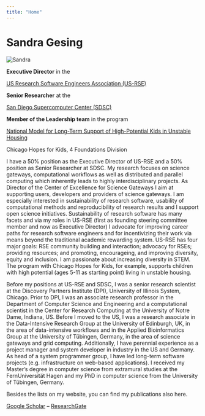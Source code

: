 ```yaml
---
title: "Home"
---
```


# Sandra Gesing

<div class="profile-img">
    <img alt="Sandra" loading="lazy" src="/images/sandra.png">
</div>

**Executive Director** in the 

[US Research Software Engineers Association (US-RSE)](https://us-rse.org/)

**Senior Researcher** at the 

[San Diego Supercomputer Center (SDSC)](https://www.sdsc.edu/)

**Member of the Leadership team** in the program

[National Model for Long-Term Support of High-Potential Kids in Unstable Housing](https://www.chicagohopesforkids.org/)


Chicago Hopes for Kids, 4 Foundations Division

I have a 50% position as the Executive Director of US-RSE and a 50% position as Senior Researcher at SDSC. My research focuses on science gateways, computational workflows as well as distributed and parallel computing which inherently leads to highly interdisciplinary projects. As Director of the Center of Excellence for Science Gateways I aim at supporting users, developers and providers of science gateways. I am especially interested in sustainability of research software, usability of computational methods and reproducibility of research results and I support open science initiatives. Sustainability of research software has many facets and via my roles in US-RSE (first as founding steering committee member and now as Executive Director) I advocate for improving career paths for research software engineers and for incentivizing their work via means beyond the traditional academic rewarding system. US-RSE has four major goals: RSE community building and interaction; advocacy for RSEs; providing resources; and promoting, encourageing, and improving diversity, equity and inclusion. I am passionate about increasing diversity in STEM. The program with Chicago Hopes for Kids, for example, supports children with high potential (ages 5-11 as starting point) living in unstable housing.

Before my positions at US-RSE and SDSC, I was a senior research scientist at the Discovery Partners Institute (DPI), University of Illinois System, Chicago. Prior to DPI, I was an associate research professor in the Department of Computer Science and Engineering and a computational scientist in the Center for Research Computing at the University of Notre Dame, Indiana, US. Before I moved to the US, I was a research associate in the Data-Intensive Research Group at the University of Edinburgh, UK, in the area of data-intensive workflows and in the Applied Bioinformatics Group at the University of Tübingen, Germany, in the area of science gateways and grid computing. Additionally, I have perennial experience as a project manager and system developer in industry in the US and Germany. As head of a system programmer group, I have led long-term software projects (e.g. infrastructure on web-based applications). I received my Master’s degree in computer science from extramural studies at the FernUniversität Hagen and my PhD in computer science from the University of Tübingen, Germany.

Besides the lists on my website, you can find my publications also here.

[Google Scholar](https://scholar.google.com/citations?user=0U8U6t0AAAAJ&hl=en) – [ResearchGate](https://www.researchgate.net/profile/Sandra_Gesing)